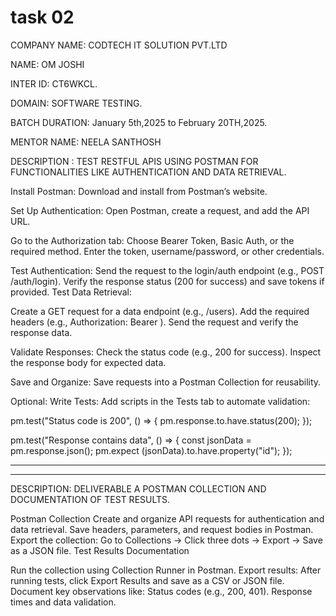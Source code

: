 # task 02

COMPANY NAME: CODTECH IT SOLUTION PVT.LTD

NAME: OM JOSHI

INTER ID: CT6WKCL.

DOMAIN: SOFTWARE TESTING.

BATCH DURATION: January 5th,2025 to February 20TH,2025.

MENTOR NAME: NEELA SANTHOSH

DESCRIPTION : TEST RESTFUL APIS USING POSTMAN FOR FUNCTIONALITIES LIKE AUTHENTICATION AND DATA RETRIEVAL.

Install Postman:
Download and install from Postman’s website.

Set Up Authentication:
Open Postman, create a request, and add the API URL.

Go to the Authorization tab:
Choose Bearer Token, Basic Auth, or the required method.
Enter the token, username/password, or other credentials.

Test Authentication:
Send the request to the login/auth endpoint (e.g., POST /auth/login).
Verify the response status (200 for success) and save tokens if provided.
Test Data Retrieval:

Create a GET request for a data endpoint (e.g., /users).
Add the required headers (e.g., Authorization: Bearer <token>).
Send the request and verify the response data.

Validate Responses:
Check the status code (e.g., 200 for success).
Inspect the response body for expected data.

Save and Organize:
Save requests into a Postman Collection for reusability.

Optional: Write Tests:
Add scripts in the Tests tab to automate validation:

pm.test("Status code is 200", () => {
    pm.response.to.have.status(200);
});

pm.test("Response contains data", () => {
    const jsonData = pm.response.json();
    pm.expect (jsonData).to.have.property("id");
});

-------------------------------------------------------------------------------------------
-----------------------------------------------------------------------------
DESCRIPTION: DELIVERABLE A POSTMAN COLLECTION AND DOCUMENTATION OF TEST RESULTS.

Postman Collection
Create and organize API requests for authentication and data retrieval.
Save headers, parameters, and request bodies in Postman.
Export the collection:
Go to Collections → Click three dots → Export → Save as a JSON file.
Test Results Documentation

Run the collection using Collection Runner in Postman.
Export results:
After running tests, click Export Results and save as a CSV or JSON file.
Document key observations like:
Status codes (e.g., 200, 401).
Response times and data validation.
